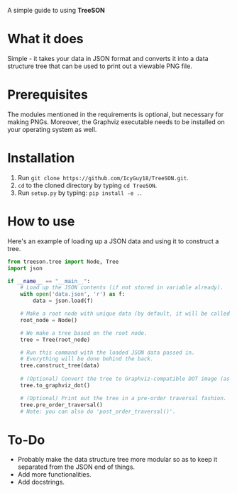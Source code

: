 A simple guide to using **TreeSON**

# What it does

Simple - it takes your data in JSON format and converts it into a data structure tree that can be used to print out a viewable PNG file.

# Prerequisites

The modules mentioned in the requirements is optional, but necessary for making PNGs. Moreover, the Graphviz executable needs to be installed on your operating system as well.

# Installation

1. Run `git clone https://github.com/IcyGuy18/TreeSON.git`.
2. `cd` to the cloned directory by typing `cd TreeSON`.
3. Run `setup.py` by typing: `pip install -e .`.

# How to use

Here's an example of loading up a JSON data and using it to construct a tree.

```py
from treeson.tree import Node, Tree
import json

if __name__ == "__main__":
    # Load up the JSON contents (if not stored in variable already).
    with open('data.json', 'r') as f:
        data = json.load(f)

    # Make a root node with unique data (by default, it will be called 'unq_root').
    root_node = Node()

    # We make a tree based on the root node.
    tree = Tree(root_node)

    # Run this command with the loaded JSON data passed in.
    # Everything will be done behind the back.
    tree.construct_tree(data)
    
    # (Optional) Convert the tree to Graphviz-compatible DOT image (as well as a PNG image).
    tree.to_graphviz_dot()

    # (Optional) Print out the tree in a pre-order traversal fashion.
    tree.pre_order_traversal()
    # Note: you can also do 'post_order_traversal()'.
```

# To-Do

- Probably make the data structure tree more modular so as to keep it separated from the JSON end of things.
- Add more functionalities.
- Add docstrings.